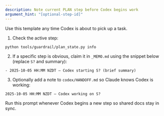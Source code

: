 ```yaml
---
description: Note current PLAN step before Codex begins work
argument_hint: "[optional-step-id]"
---
```

Use this template any time Codex is about to pick up a task.

1. Check the active step:
```bash
python tools/guardrail/plan_state.py info
```
2. If a specific step is obvious, claim it in `_MEMO.md` using the snippet below (replace `S?` and summary):
```
- 2025-10-05 HH:MM NZDT — Codex starting S? (brief summary)
```
3. Optionally add a note to `codex/HANDOFF.md` so Claude knows Codex is working:
```
2025-10-05 HH:MM NZDT — Codex working on S?
```
Run this prompt whenever Codex begins a new step so shared docs stay in sync.
